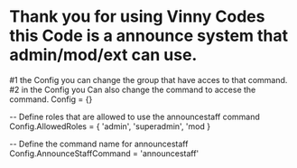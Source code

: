 # Thank you for using Vinny Codes this Code is a announce system that admin/mod/ext can use.
#1 the Config you can change the group that have acces to that command.
#2 in the Config you Can also change the command to accese the command.
Config = {}

-- Define roles that are allowed to use the announcestaff command
Config.AllowedRoles = {
    'admin',
    'superadmin',
    'mod
}

-- Define the command name for announcestaff
Config.AnnounceStaffCommand = 'announcestaff'

